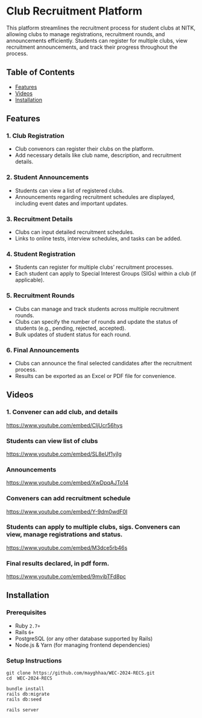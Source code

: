 # Club Recruitment Platform

This platform streamlines the recruitment process for student clubs at NITK, allowing clubs to manage registrations, recruitment rounds, and announcements efficiently. Students can register for multiple clubs, view recruitment announcements, and track their progress throughout the process.

## Table of Contents
- [Features](#features)
- [Videos](#Videos)
- [Installation](#installation)



## Features

### 1. **Club Registration**
   - Club convenors can register their clubs on the platform.
   - Add necessary details like club name, description, and recruitment details.
     

### 2. **Student Announcements**
   - Students can view a list of registered clubs.
   - Announcements regarding recruitment schedules are displayed, including event dates and important updates.

### 3. **Recruitment Details**
   - Clubs can input detailed recruitment schedules.
   - Links to online tests, interview schedules, and tasks can be added.
   
### 4. **Student Registration**
   - Students can register for multiple clubs’ recruitment processes.
   - Each student can apply to Special Interest Groups (SIGs) within a club (if applicable).

### 5. **Recruitment Rounds**
   - Clubs can manage and track students across multiple recruitment rounds.
   - Clubs can specify the number of rounds and update the status of students (e.g., pending, rejected, accepted).
   - Bulk updates of student status for each round.

### 6. **Final Announcements**
   - Clubs can announce the final selected candidates after the recruitment process.
   - Results can be exported as an Excel or PDF file for convenience.

## Videos
### 1. Convener can add club, and details
https://www.youtube.com/embed/CljUcr56hys

### Students can view list of clubs
https://www.youtube.com/embed/SL8eUf1yjIg

### Announcements
https://www.youtube.com/embed/XwDpqAJTo14

### Conveners can add recruitment schedule
https://www.youtube.com/embed/Y-9dm0wdF0I

###  Students can apply to multiple clubs, sigs. Conveners can view, manage registrations and status.
https://www.youtube.com/embed/M3dce5rb46s

### Final results declared, in pdf form.
https://www.youtube.com/embed/9mvibTFd8pc


## Installation

### Prerequisites
- Ruby `2.7+`
- Rails `6+`
- PostgreSQL (or any other database supported by Rails)
- Node.js & Yarn (for managing frontend dependencies)

### Setup Instructions
```
git clone https://github.com/mayghhaa/WEC-2024-RECS.git
cd  WEC-2024-RECS

bundle install
rails db:migrate
rails db:seed

rails server
```
